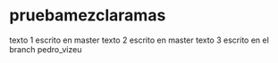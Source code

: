 # pruebamezclaramas
texto 1 escrito en master
texto 2 escrito en master
texto 3 escrito en el branch pedro_vizeu
